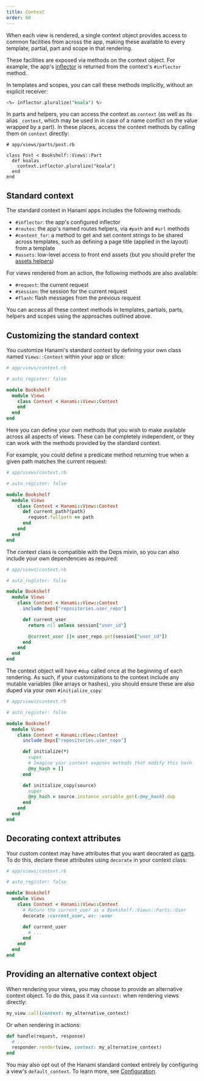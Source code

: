 ```yaml
---
title: Context
order: 60
---
```


When each view is rendered, a single context object provides access to common facilities from across the app, making these available to every template, partial, part and scope in that rendering.

These facilities are exposed via methods on the context object. For example, the app's [inflector](/v2.2/app/app-config) is returned from the context's `#inflector` method.

In templates and scopes, you can call these methods implicitly, without an explicit receiver:

```sql
<%= inflector.pluralize("koala") %>
```

In parts and helpers, you can access the context as `context` (as well as its alias `_context`, which may be used in in case of a name conflict on the value wrapped by a part). In these places, access the context methods by calling them on `context` directly:

```
# app/views/parts/post.rb

class Post < Bookshelf::Views::Part
  def koalas
    context.inflector.pluralize("koala")
  end
end
```

## Standard context

The standard context in Hanami apps includes the following methods:

- `#inflector`: the app's configured inflector
- `#routes`: the app's named routes helpers, via `#path` and `#url` methods
- `#content_for`: a method to get and set content strings to be shared across templates, such as defining a page title (applied in the layout) from a template
- `#assets`: low-level access to front end assets (but you should prefer the [assets helpers](/v2.2/helpers/assets/))

For views rendered from an action, the following methods are also available:

- `#request`: the current request
- `#session`: the session for the current request
- `#flash`: flash messages from the previous request

You can access all these context methods in templates, partials, parts, helpers and scopes using the approaches outlined above.

## Customizing the standard context

You customize Hanami's standard context by defining your own class named `Views::Context` within your app or slice:

```ruby
# app/views/context.rb

# auto_register: false

module Bookshelf
  module Views
    class Context < Hanami::View::Context
    end
  end
end
```

Here you can define your own methods that you wish to make available across all aspects of views. These can be completely independent, or they can work with the methods provided by the standard context.

For example, you could define a predicate method returning true when a given path matches the current request:

```ruby
# app/views/context.rb

# auto_register: false

module Bookshelf
  module Views
    class Context < Hanami::View::Context
      def current_path?(path)
        request.fullpath == path
      end
    end
  end
end
```

The context class is compatible with the Deps mixin, so you can also include your own dependencies as required:

```ruby
# app/views/context.rb

# auto_register: false

module Bookshelf
  module Views
    class Context < Hanami::View::Context
      include Deps["repositories.user_repo"]

      def current_user
        return nil unless session["user_id"]

        @current_user ||= user_repo.get(session["user_id"])
      end
    end
  end
end
```

The context object will have `#dup` called once at the beginning of each rendering. As such, if your customizations to the context include any mutable variables (like arrays or hashes), you should ensure these are also duped via your own `#initialize_copy`:

```ruby
# app/views/context.rb

# auto_register: false

module Bookshelf
  module Views
    class Context < Hanami::View::Context
      include Deps["repositories.user_repo"]

      def initialize(*)
        super
        # Imagine your context exposes methods that modify this hash
        @my_hash = []
      end

      def initialize_copy(source)
        super
        @my_hash = source.instance_variable_get(:@my_hash).dup
      end
    end
  end
end
```

## Decorating context attributes

Your custom context may have attributes that you want deocrated as [parts](/v2.2/views/parts/). To do this, declare these attributes using `decorate` in your context class:

```ruby
# app/views/context.rb

# auto_register: false

module Bookshelf
  module Views
    class Context < Hanami::View::Context
      # Return the current_user as a Bookshelf::Views::Parts::User
      decorate :current_user, as: :user

      def current_user
        # ...
      end
    end
  end
end
```

## Providing an alternative context object

When rendering your views, you may choose to provide an alternative context object. To do this, pass it via `context:` when rendering views directly:

```ruby
my_view.call(context: my_alternative_context)
```

Or when rendering in actions:

```ruby
def handle(request, response)
  # ...
  responder.render(view, context: my_alternative_context)
end
```

You may also opt out of the Hanami standard context entirely by configuring a view's `default_context`. To learn more, see [Configuration](/v2.2/views/configuration/).
